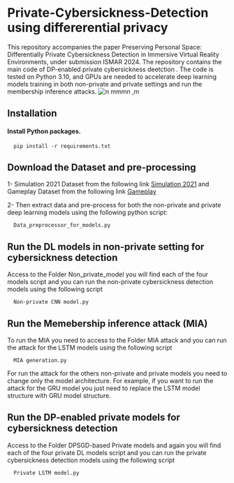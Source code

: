 # Private-Cybersickness-Detection using differerential privacy
This repository accompanies the paper Preserving Personal Space: Differentially Private Cybersickness Detection in Immersive Virtual Reality Environments, under submission ISMAR 2024. The repository contains the main code of DP-enabled private cybersickness deetction . The code is tested on Python 3.10, and GPUs are needed to accelerate deep learning models training in both non-private and private settings and run the membership inference attacks.
![n mmmn ,m](https://github.com/ripankundu/Private-Cybersickness-Prediction/assets/63242071/8eef16cf-2d5f-409e-9781-d9ea3712262d)


## Installation

#### Install Python packages.

```http
  pip install -r requirements.txt
```

## Download the Dataset and pre-processing
1- Simulation 2021 Dataset from the following link [Simulation 2021](https://sites.google.com/view/savelab/research?authuser=0) and Gameplay Dataset from the following link [Gameplay](https://github.com/tmp1986/UFFCSData)

2- Then extract data and pre-process for both the non-private and private deep learning models using the following python script:
```http
  Data_preprocessor_for_models.py
```


## Run the DL models in non-private setting for cybersickness detection
Access to the Folder Non_private_model you will find each of the four models script and you can run the non-private cybersickness detection models using the following script

```http
  Non-private CNN model.py
```

## Run the Memebership inference attack (MIA)
To run the MIA you need to access to the Folder MIA attack and you can run the attack for the LSTM models using the following script

```http
  MIA generation.py
```
For run the attack for the others non-private and private models you need to change only the model architecture. For example, if you want to run the attack for the GRU model you just need to replace the LSTM model structure with GRU model structure.

## Run the DP-enabled private models for cybersickness detection 
Access to the Folder DPSGD-based Private models and again you will find each of the four private DL models script and you can run the private cybersickness detection models using the following script

```http
  Private LSTM model.py
```




